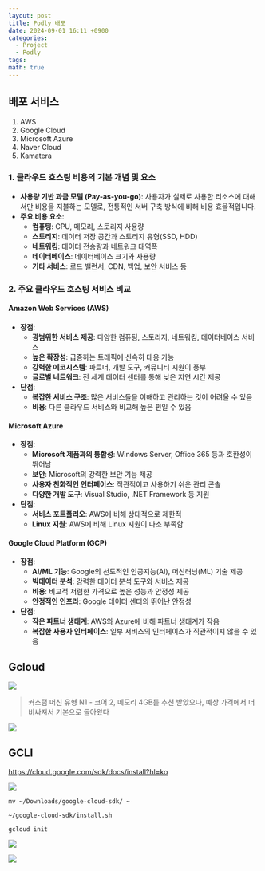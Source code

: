 ```yaml
---
layout: post
title: Podly 배포
date: 2024-09-01 16:11 +0900
categories:
  - Project
  - Podly
tags: 
math: true
---
```




## 배포 서비스

1. AWS
2. Google Cloud
3. Microsoft Azure
4. Naver Cloud
5. Kamatera



### 1. **클라우드 호스팅 비용의 기본 개념 및 요소**

- **사용량 기반 과금 모델 (Pay-as-you-go)**: 사용자가 실제로 사용한 리소스에 대해서만 비용을 지불하는 모델로, 전통적인 서버 구축 방식에 비해 비용 효율적입니다.
- **주요 비용 요소**:
    - **컴퓨팅**: CPU, 메모리, 스토리지 사용량
    - **스토리지**: 데이터 저장 공간과 스토리지 유형(SSD, HDD)
    - **네트워킹**: 데이터 전송량과 네트워크 대역폭
    - **데이터베이스**: 데이터베이스 크기와 사용량
    - **기타 서비스**: 로드 밸런서, CDN, 백업, 보안 서비스 등

### 2. **주요 클라우드 호스팅 서비스 비교**

#### **Amazon Web Services (AWS)**

- **장점**:
    - **광범위한 서비스 제공**: 다양한 컴퓨팅, 스토리지, 네트워킹, 데이터베이스 서비스
    - **높은 확장성**: 급증하는 트래픽에 신속히 대응 가능
    - **강력한 에코시스템**: 파트너, 개발 도구, 커뮤니티 지원이 풍부
    - **글로벌 네트워크**: 전 세계 데이터 센터를 통해 낮은 지연 시간 제공
- **단점**:
    - **복잡한 서비스 구조**: 많은 서비스들을 이해하고 관리하는 것이 어려울 수 있음
    - **비용**: 다른 클라우드 서비스와 비교해 높은 편일 수 있음

#### **Microsoft Azure**

- **장점**:
    - **Microsoft 제품과의 통합성**: Windows Server, Office 365 등과 호환성이 뛰어남
    - **보안**: Microsoft의 강력한 보안 기능 제공
    - **사용자 친화적인 인터페이스**: 직관적이고 사용하기 쉬운 관리 콘솔
    - **다양한 개발 도구**: Visual Studio, .NET Framework 등 지원
- **단점**:
    - **서비스 포트폴리오**: AWS에 비해 상대적으로 제한적
    - **Linux 지원**: AWS에 비해 Linux 지원이 다소 부족함

#### **Google Cloud Platform (GCP)**

- **장점**:
    - **AI/ML 기능**: Google의 선도적인 인공지능(AI), 머신러닝(ML) 기술 제공
    - **빅데이터 분석**: 강력한 데이터 분석 도구와 서비스 제공
    - **비용**: 비교적 저렴한 가격으로 높은 성능과 안정성 제공
    - **안정적인 인프라**: Google 데이터 센터의 뛰어난 안정성
- **단점**:
    - **작은 파트너 생태계**: AWS와 Azure에 비해 파트너 생태계가 작음
    - **복잡한 사용자 인터페이스**: 일부 서비스의 인터페이스가 직관적이지 않을 수 있음


## Gcloud

![](https://i.imgur.com/c8jMQAM.png)
> 커스텀 머신 유형 N1 - 코어 2, 메모리 4GB를 추천 받았으나, 예상 가격에서 더 비싸져서 기본으로 돌아왔다


![](https://i.imgur.com/aiW1oNF.png)


## GCLI

https://cloud.google.com/sdk/docs/install?hl=ko


![](https://i.imgur.com/GxK4kO0.png)


```shell
mv ~/Downloads/google-cloud-sdk/ ~
```

```shell
~/google-cloud-sdk/install.sh
```

```shell
gcloud init
```
![](https://i.imgur.com/MrWWmyq.png)

![](https://i.imgur.com/fn8j1Mz.png)



